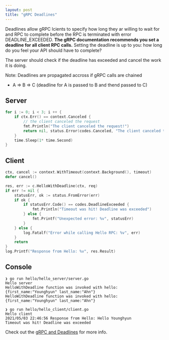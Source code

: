 ```yaml
---
layout: post
title: "gRPC Deadlines"
---
```


Deadlines allow gRPC lcients to specify how long they ar willing to wait for and RPC to complete before the RPC is terminated with error DEADLINE_EXCEEDED. __The gRPC documentation recommends you set a deadline for all client RPC calls.__ Setting the deadline is up to you: how long do you feel your API should have to complete?

The server should check if the deadline has exceeded and cancel the work it is doing.

Note: Deadlines are propagated accross if gRPC calls are chained
* A => B => C (deadline for A is passed to B and thend passed to C)

## Server
```go
for i := 0; i < 3; i ++ {
	if ctx.Err() == context.Canceled {
		// the client canceled the request
		fmt.Println("The client canceled the request!")
		return nil, status.Error(codes.Canceled, "The client canceled the request")
	}
	time.Sleep(1* time.Second)
}
```

## Client
```go
ctx, cancel := context.WithTimeout(context.Background(), timeout)
defer cancel()

res, err := c.HelloWithDeadline(ctx, req)
if err != nil {
	statusErr, ok := status.FromError(err)
	if ok {
		if statusErr.Code() == codes.DeadlineExceeded {
			fmt.Println("Timeout was hit! Deadline was exceeded")
		} else {
			fmt.Printf("Unexpected error: %v", statusErr)
		}
	} else {
		log.Fatalf("Error while calling Hello RPC: %v", err)
	}
	return
}
log.Printf("Response from Hello: %v", res.Result)
```

## Console
```console
❯ go run hello/hello_server/server.go
Hello server
HelloWithDeadline function was invoked with hello:{first_name:"Younghyun" last_name:"Ahn"}
HelloWithDeadline function was invoked with hello:{first_name:"Younghyun" last_name:"Ahn"}

❯ go run hello/hello_client/client.go
Hello client
2021/05/03 22:46:56 Response from Hello: Hello Younghyun
Timeout was hit! Deadline was exceeded
```


Check out the [gRPC and Deadlines](https://grpc.io/blog/deadlines/) for more info.
